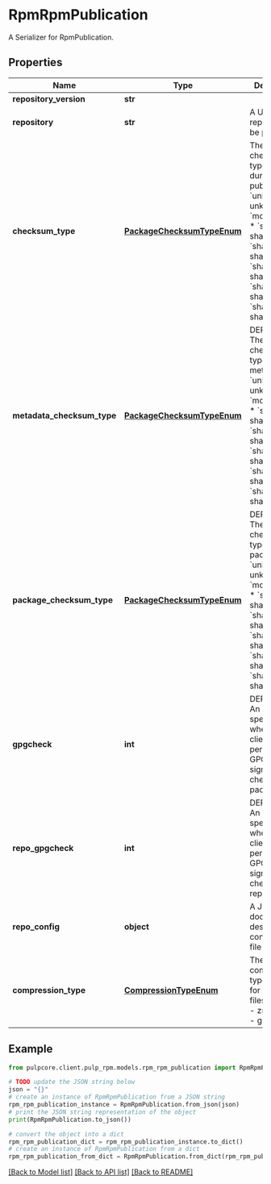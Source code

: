 # RpmRpmPublication

A Serializer for RpmPublication.

## Properties

Name | Type | Description | Notes
------------ | ------------- | ------------- | -------------
**repository_version** | **str** |  | [optional] 
**repository** | **str** | A URI of the repository to be published. | [optional] 
**checksum_type** | [**PackageChecksumTypeEnum**](PackageChecksumTypeEnum.md) | The preferred checksum type used during repo publishes.  * &#x60;unknown&#x60; - unknown * &#x60;md5&#x60; - md5 * &#x60;sha1&#x60; - sha1 * &#x60;sha224&#x60; - sha224 * &#x60;sha256&#x60; - sha256 * &#x60;sha384&#x60; - sha384 * &#x60;sha512&#x60; - sha512 | [optional] 
**metadata_checksum_type** | [**PackageChecksumTypeEnum**](PackageChecksumTypeEnum.md) | DEPRECATED: The checksum type for metadata.  * &#x60;unknown&#x60; - unknown * &#x60;md5&#x60; - md5 * &#x60;sha1&#x60; - sha1 * &#x60;sha224&#x60; - sha224 * &#x60;sha256&#x60; - sha256 * &#x60;sha384&#x60; - sha384 * &#x60;sha512&#x60; - sha512 | [optional] 
**package_checksum_type** | [**PackageChecksumTypeEnum**](PackageChecksumTypeEnum.md) | DEPRECATED: The checksum type for packages.  * &#x60;unknown&#x60; - unknown * &#x60;md5&#x60; - md5 * &#x60;sha1&#x60; - sha1 * &#x60;sha224&#x60; - sha224 * &#x60;sha256&#x60; - sha256 * &#x60;sha384&#x60; - sha384 * &#x60;sha512&#x60; - sha512 | [optional] 
**gpgcheck** | **int** | DEPRECATED: An option specifying whether a client should perform a GPG signature check on packages. | [optional] 
**repo_gpgcheck** | **int** | DEPRECATED: An option specifying whether a client should perform a GPG signature check on the repodata. | [optional] 
**repo_config** | **object** | A JSON document describing config.repo file | [optional] 
**compression_type** | [**CompressionTypeEnum**](CompressionTypeEnum.md) | The compression type to use for metadata files.  * &#x60;zstd&#x60; - zstd * &#x60;gz&#x60; - gz | [optional] 

## Example

```python
from pulpcore.client.pulp_rpm.models.rpm_rpm_publication import RpmRpmPublication

# TODO update the JSON string below
json = "{}"
# create an instance of RpmRpmPublication from a JSON string
rpm_rpm_publication_instance = RpmRpmPublication.from_json(json)
# print the JSON string representation of the object
print(RpmRpmPublication.to_json())

# convert the object into a dict
rpm_rpm_publication_dict = rpm_rpm_publication_instance.to_dict()
# create an instance of RpmRpmPublication from a dict
rpm_rpm_publication_from_dict = RpmRpmPublication.from_dict(rpm_rpm_publication_dict)
```
[[Back to Model list]](../README.md#documentation-for-models) [[Back to API list]](../README.md#documentation-for-api-endpoints) [[Back to README]](../README.md)


